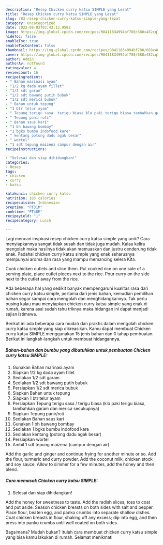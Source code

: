 ```yaml
---
description: "Resep Chicken curry katsu SIMPLE yang Lezat"
title: "Resep Chicken curry katsu SIMPLE yang Lezat"
slug: 783-resep-chicken-curry-katsu-simple-yang-lezat
category: Uncategorized
date: 2022-08-03T03:43:13.958Z
image: https://img-global.cpcdn.com/recipes/98411834994bf780/680x482cq70/chicken-curry-katsu-simple-foto-resep-utama.jpg
hideToc: false
enableToc: true
enableTocContent: false
thumbnail: https://img-global.cpcdn.com/recipes/98411834994bf780/680x482cq70/chicken-curry-katsu-simple-foto-resep-utama.jpg
cover: https://img-global.cpcdn.com/recipes/98411834994bf780/680x482cq70/chicken-curry-katsu-simple-foto-resep-utama.jpg
author: Admin
authorAv: notfound
ratingvalue: 4
reviewcount: 16
recipeingredient:
- " Bahan marinasi ayam"
- "1/2 kg dada ayam fillet"
- "1/2 sdt garam"
- "1/2 sdt bawang putih bubuk"
- "1/2 sdt merica bubuk"
- " Bahan untuk tepung"
- "1 btr telur ayam"
- " Tepung terigu sasa  terigu biasa klo paki terigu biasa tambahkan garam dan merica secukupnya"
- " Tepung panirroti"
- " Bahan saus kari"
- "1 bh bawang bombay"
- "1 bgks bumbu indofood kare"
- " kentang potong dadu agak besar"
- " wortel"
- "1 sdt tepung maizena campur dengan air"
recipeinstructions:

- "Selesai dan siap dihidangkan!"
categories:
- Resep
tags:
- chicken
- curry
- katsu

katakunci: chicken curry katsu 
nutrition: 105 calories
recipecuisine: Indonesian
preptime: "PT31M"
cooktime: "PT48M"
recipeyield: "1"
recipecategory: Lunch

---
```





Lagi mencari inspirasi resep chicken curry katsu simple yang unik? Cara menyiapkannya sangat tidak susah dan tidak juga mudah. Kalau keliru mengolah maka hasilnya tidak akan memuaskan dan justru cenderung tidak enak. Padahal chicken curry katsu simple yang enak seharusnya mempunyai aroma dan rasa yang mampu memancing selera Kita.





Cook chicken cutlets and slice them. Put cooked rice on one side of a serving plate, place cutlet pieces next to the rice. Pour curry on the side next to the cutlet away from the rice.

Ada beberapa hal yang sedikit banyak mempengaruhi kualitas rasa dari chicken curry katsu simple, pertama dari jenis bahan, kemudian pemilihan bahan segar sampai cara mengolah dan menghidangkannya. Tak perlu pusing kalau mau menyiapkan chicken curry katsu simple yang enak di rumah, karena asal sudah tahu triknya maka hidangan ini dapat menjadi sajian istimewa.






Berikut ini ada beberapa cara mudah dan praktis dalam mengolah chicken curry katsu simple yang siap dikreasikan. Kamu dapat membuat Chicken curry katsu SIMPLE menggunakan 15 jenis bahan dan 0 tahap pembuatan. Berikut ini langkah-langkah untuk membuat hidangannya.

<!--inarticleads1-->

##### Bahan-bahan dan bumbu yang dibutuhkan untuk pembuatan Chicken curry katsu SIMPLE:

1. Gunakan  Bahan marinasi ayam
1. Siapkan 1/2 kg dada ayam fillet
1. Sediakan 1/2 sdt garam
1. Sediakan 1/2 sdt bawang putih bubuk
1. Persiapkan 1/2 sdt merica bubuk
1. Siapkan  Bahan untuk tepung
1. Siapkan 1 btr telur ayam
1. Persiapkan  Tepung terigu sasa / terigu biasa (klo paki terigu biasa, tambahkan garam dan merica secukupnya)
1. Siapkan  Tepung panir/roti
1. Sediakan  Bahan saus kari
1. Gunakan 1 bh bawang bombay
1. Sediakan 1 bgks bumbu indofood kare
1. Sediakan  kentang (potong dadu agak besar)
1. Persiapkan  wortel
1. Ambil 1 sdt tepung maizena (campur dengan air)


Add the garlic and ginger and continue frying for another minute or so. Add the flour, turmeric and curry powder. Add the coconut milk, chicken stock and soy sauce. Allow to simmer for a few minutes, add the honey and then blend. 

<!--inarticleads2-->

##### Cara memasak Chicken curry katsu SIMPLE:


1. Selesai dan siap dihidangkan!

Add the honey for sweetness to taste. Add the radish slices, toss to coat and put aside. Season chicken breasts on both sides with salt and pepper. Place flour, beaten egg, and panko crumbs into separate shallow dishes. Coat chicken breasts in flour, shaking off any excess; dip into egg, and then press into panko crumbs until well coated on both sides. 

Bagaimana? Mudah bukan? Itulah cara membuat chicken curry katsu simple yang bisa kamu lakukan di rumah. Selamat menikmati
